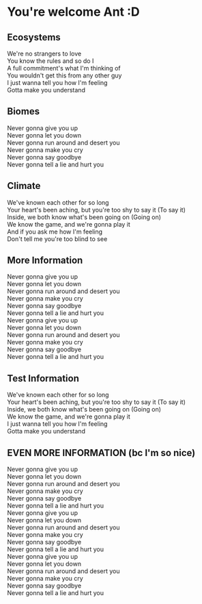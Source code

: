 # You're welcome Ant :D

## Ecosystems
We're no strangers to love  
You know the rules and so do I  
A full commitment's what I'm thinking of  
You wouldn't get this from any other guy  
I just wanna tell you how I'm feeling  
Gotta make you understand  

## Biomes
Never gonna give you up  
Never gonna let you down  
Never gonna run around and desert you  
Never gonna make you cry  
Never gonna say goodbye  
Never gonna tell a lie and hurt you  

## Climate
We've known each other for so long  
Your heart's been aching, but you're too shy to say it (To say it)  
Inside, we both know what's been going on (Going on)  
We know the game, and we're gonna play it  
And if you ask me how I'm feeling  
Don't tell me you're too blind to see  

## More Information
Never gonna give you up  
Never gonna let you down  
Never gonna run around and desert you  
Never gonna make you cry  
Never gonna say goodbye  
Never gonna tell a lie and hurt you  
Never gonna give you up  
Never gonna let you down  
Never gonna run around and desert you  
Never gonna make you cry  
Never gonna say goodbye  
Never gonna tell a lie and hurt you  

## Test Information
We've known each other for so long  
Your heart's been aching, but you're too shy to say it (To say it)  
Inside, we both know what's been going on (Going on)  
We know the game, and we're gonna play it  
I just wanna tell you how I'm feeling  
Gotta make you understand  

## EVEN MORE INFORMATION (bc I'm so nice)
Never gonna give you up  
Never gonna let you down  
Never gonna run around and desert you  
Never gonna make you cry  
Never gonna say goodbye  
Never gonna tell a lie and hurt you  
Never gonna give you up  
Never gonna let you down  
Never gonna run around and desert you  
Never gonna make you cry  
Never gonna say goodbye  
Never gonna tell a lie and hurt you  
Never gonna give you up  
Never gonna let you down  
Never gonna run around and desert you  
Never gonna make you cry  
Never gonna say goodbye  
Never gonna tell a lie and hurt you  
